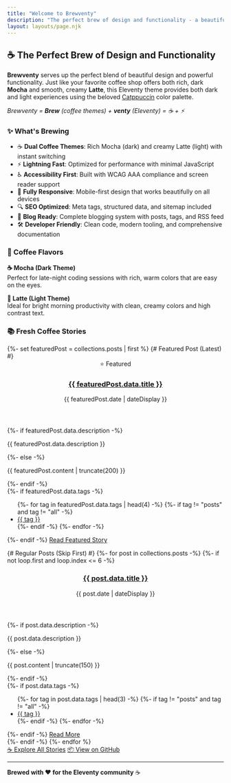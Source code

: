 ```yaml
---
title: "Welcome to Brewventy"
description: "The perfect brew of design and functionality - a beautiful Eleventy starter theme featuring Catppuccin Mocha and Latte flavors"
layout: layouts/page.njk
---
```


## ☕ The Perfect Brew of Design and Functionality

**Brewventy** serves up the perfect blend of beautiful design and powerful functionality. Just like your favorite coffee shop offers both rich, dark **Mocha** and smooth, creamy **Latte**, this Eleventy theme provides both dark and light experiences using the beloved [Catppuccin](https://github.com/catppuccin/catppuccin) color palette.

*Brewventy = **Brew** (coffee themes) + **venty** (Eleventy) = ☕ + ⚡*

### ✨ What's Brewing

- ☕ **Dual Coffee Themes**: Rich Mocha (dark) and creamy Latte (light) with instant switching
- ⚡ **Lightning Fast**: Optimized for performance with minimal JavaScript
- ♿ **Accessibility First**: Built with WCAG AAA compliance and screen reader support
- 📱 **Fully Responsive**: Mobile-first design that works beautifully on all devices
- 🔍 **SEO Optimized**: Meta tags, structured data, and sitemap included
- 📝 **Blog Ready**: Complete blogging system with posts, tags, and RSS feed
- 🛠️ **Developer Friendly**: Clean code, modern tooling, and comprehensive documentation

### 🎨 Coffee Flavors

**☕ Mocha (Dark Theme)**  
Perfect for late-night coding sessions with rich, warm colors that are easy on the eyes.

**🥛 Latte (Light Theme)**  
Ideal for bright morning productivity with clean, creamy colors and high contrast text.

### 📚 Fresh Coffee Stories

<div class="post-grid">
{%- set featuredPost = collections.posts | first %}
{# Featured Post (Latest) #}
<article class="post-card post-card--featured">
<header class="post-card__header">
<div class="featured-badge">⭐ Featured</div>
<h3 class="post-card__title">
<a href="{{ featuredPost.url }}">{{ featuredPost.data.title }}</a>
</h3>
<time class="post-card__date" datetime="{{ featuredPost.date | dateISO }}">
{{ featuredPost.date | dateDisplay }}
</time>
</header>
<div class="post-card__body">
{%- if featuredPost.data.description -%}
<p class="post-card__excerpt">{{ featuredPost.data.description }}</p>
{%- else -%}
<p class="post-card__excerpt">{{ featuredPost.content | truncate(200) }}</p>
{%- endif -%}
</div>
<footer class="post-card__footer">
<div class="post-card__meta">
{%- if featuredPost.data.tags -%}
<ul class="post-card__tags">
{%- for tag in featuredPost.data.tags | head(4) -%}
{%- if tag != "posts" and tag != "all" -%}
<li><a href="/tags/{{ tag | slugify }}/" class="post-card__tag">{{ tag }}</a></li>
{%- endif -%}
{%- endfor -%}
</ul>
{%- endif -%}
<a href="{{ featuredPost.url }}" class="post-card__read-more">Read Featured Story</a>
</div>
</footer>
</article>

{# Regular Posts (Skip First) #}
{%- for post in collections.posts -%}
{%- if not loop.first and loop.index <= 6 -%}
<article class="post-card">
<header class="post-card__header">
<h3 class="post-card__title">
<a href="{{ post.url }}">{{ post.data.title }}</a>
</h3>
<time class="post-card__date" datetime="{{ post.date | dateISO }}">
{{ post.date | dateDisplay }}
</time>
</header>
<div class="post-card__body">
{%- if post.data.description -%}
<p class="post-card__excerpt">{{ post.data.description }}</p>
{%- else -%}
<p class="post-card__excerpt">{{ post.content | truncate(150) }}</p>
{%- endif -%}
</div>
<footer class="post-card__footer">
<div class="post-card__meta">
{%- if post.data.tags -%}
<ul class="post-card__tags">
{%- for tag in post.data.tags | head(3) -%}
{%- if tag != "posts" and tag != "all" -%}
<li><a href="/tags/{{ tag | slugify }}/" class="post-card__tag">{{ tag }}</a></li>
{%- endif -%}
{%- endfor -%}
</ul>
{%- endif -%}
<a href="{{ post.url }}" class="post-card__read-more">Read More</a>
</div>
</footer>
</article>
{%- endif -%}
{%- endfor %}
</div>

<div class="btn-group btn-group--center mt-xl">
  <a href="/blog/" class="btn btn--primary">☕ Explore All Stories</a>
  <a href="https://github.com/yourusername/eleventy-brewventy-theme" class="btn btn--ghost">📦 View on GitHub</a>
</div>

---

**Brewed with ❤️ for the Eleventy community** ☕